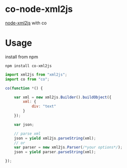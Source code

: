 co-node-xml2js
===========

[node-xml2js](https://github.com/Leonidas-from-XIV/node-xml2js) with co


Usage
=====
install from npm

```
npm install co-xml2js
```

```javascript
import xml2js from "xml2js";
import co from "co";

co(function *() {

    var xml = new xml2js.Builder().buildObject({
        xml: {
            div: "text"
        }
    });

    var json;

    // parse xml
    json = yield xml2js.parseString(xml);
    // or
    var parser = new xml2js.Parser(/*your options*/);
    json = yield parser.parseString(xml);

});

```
